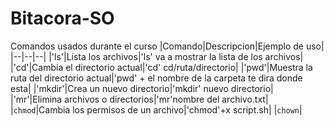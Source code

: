 # Bitacora-SO
Comandos usados durante el curso
|Comando|Descripcion|Ejemplo de uso|
|--|--|--|
|'ls'|Lista los archivos|'ls' va a mostrar la lista de los archivos|
|'cd'|Cambia el directorio actual|'cd' cd/ruta/directorio|
|'pwd'|Muestra la ruta del directorio actual|'pwd' + el nombre de la carpeta te dira donde esta| 
|'mkdir'|Crea un nuevo directorio|'mkdir' nuevo directorio|
|'mr'|Elimina archivos o directorios|'mr'nombre del archivo.txt|
|`chmod`|Cambia los permisos de un archivo|'chmod'+x script.sh|
|`chown`|

